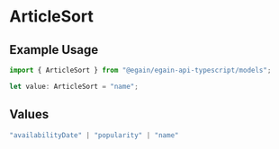 # ArticleSort

## Example Usage

```typescript
import { ArticleSort } from "@egain/egain-api-typescript/models";

let value: ArticleSort = "name";
```

## Values

```typescript
"availabilityDate" | "popularity" | "name"
```